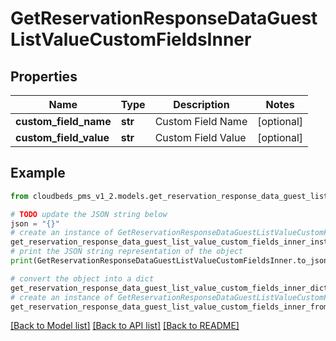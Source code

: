 # GetReservationResponseDataGuestListValueCustomFieldsInner


## Properties

Name | Type | Description | Notes
------------ | ------------- | ------------- | -------------
**custom_field_name** | **str** | Custom Field Name | [optional] 
**custom_field_value** | **str** | Custom Field Value | [optional] 

## Example

```python
from cloudbeds_pms_v1_2.models.get_reservation_response_data_guest_list_value_custom_fields_inner import GetReservationResponseDataGuestListValueCustomFieldsInner

# TODO update the JSON string below
json = "{}"
# create an instance of GetReservationResponseDataGuestListValueCustomFieldsInner from a JSON string
get_reservation_response_data_guest_list_value_custom_fields_inner_instance = GetReservationResponseDataGuestListValueCustomFieldsInner.from_json(json)
# print the JSON string representation of the object
print(GetReservationResponseDataGuestListValueCustomFieldsInner.to_json())

# convert the object into a dict
get_reservation_response_data_guest_list_value_custom_fields_inner_dict = get_reservation_response_data_guest_list_value_custom_fields_inner_instance.to_dict()
# create an instance of GetReservationResponseDataGuestListValueCustomFieldsInner from a dict
get_reservation_response_data_guest_list_value_custom_fields_inner_from_dict = GetReservationResponseDataGuestListValueCustomFieldsInner.from_dict(get_reservation_response_data_guest_list_value_custom_fields_inner_dict)
```
[[Back to Model list]](../README.md#documentation-for-models) [[Back to API list]](../README.md#documentation-for-api-endpoints) [[Back to README]](../README.md)


